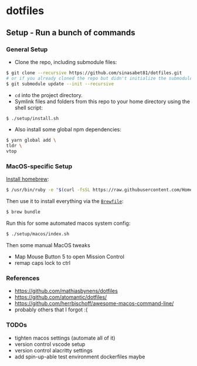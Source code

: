 # dotfiles

## Setup - Run a bunch of commands

### General Setup

- Clone the repo, including submodule files:

```bash
$ git clone --recursive https://github.com/sinasabet81/dotfiles.git
# or if you already cloned the repo but didn't initialize the submodules:
$ git submodule update --init --recursive
```

- `cd` into the project directory.
- Symlink files and folders from this repo to your home directory using the shell script:

```bash
$ ./setup/install.sh
```

- Also install some global npm dependencies:

```bash
$ yarn global add \
tldr \
vtop
```

### MacOS-specific Setup

[Install homebrew](https://brew.sh/):

```bash
$ /usr/bin/ruby -e "$(curl -fsSL https://raw.githubusercontent.com/Homebrew/install/master/install)"
```

Then use it to install everything via the [`Brewfile`](https://github.com/Homebrew/homebrew-bundle):

```bash
$ brew bundle
```

Run this for some automated macos system config:

```bash
$ ./setup/macos/index.sh
```

Then some manual MacOS tweaks

- Map Mouse Button 5 to open Mission Control
- remap caps lock to ctrl

### References

- https://github.com/mathiasbynens/dotfiles
- https://github.com/atomantic/dotfiles/
- https://github.com/herrbischoff/awesome-macos-command-line/
- probably others that I forgot :(

### TODOs

- tighten macos settings (automate all of it)
- version control vscode setup
- version control alacritty settings
- add spin-up-able test environment dockerfiles maybe
